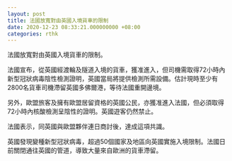 ```yaml
---
layout: post
title: 法國放寬對由英國入境貨車的限制
date: 2020-12-23 08:33:21.000000000 +08:00
categories: rthk
---
```


法國放寬對由英國入境貨車的限制。

法國宣布，從英國經渡輪及隧道入境的貨車，獲准進入，但司機需取得72小時內新型冠狀病毒陰性檢測證明，英國當局將提供檢測所需設備。估計現時至少有2800名貨車司機滯留英國多佛爾港，等待法國重開邊境。

另外，歐盟旅客及擁有歐盟居留資格的英國公民，亦獲准進入法國，但必須取得72小時內核酸檢測呈陰性的證明。英國遊客仍然禁止。

法國表示，同英國與歐盟夥伴連日商討後，達成這項共識。

英國發現變種新型冠狀病毒，超過50個國家及地區向英國實施入境限制。法國日前關閉通往英國的管道，導致大量來自歐洲的貨車滯留。
